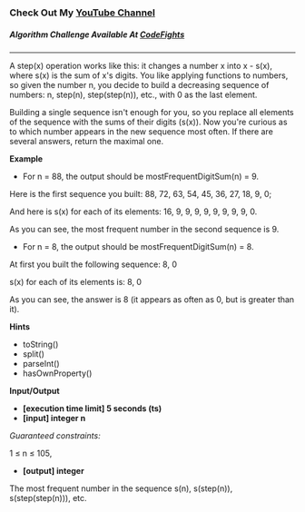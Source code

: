 ### Check Out My [YouTube Channel](https://www.YouTube.com/CodingTutorials360)

##### Algorithm Challenge Available At [CodeFights](https://codefights.com/arcade/intro/level-5/ZMR5n7vJbexnLrgaM)
---
A step(x) operation works like this: it changes a number x into x - s(x), where s(x) is the sum of x's digits. You like applying functions to numbers, so given the number n, you decide to build a decreasing sequence of numbers: n, step(n), step(step(n)), etc., with 0 as the last element.

Building a single sequence isn't enough for you, so you replace all elements of the sequence with the sums of their digits (s(x)). Now you're curious as to which number appears in the new sequence most often. If there are several answers, return the maximal one.

**Example**

-   For n = 88, the output should be
mostFrequentDigitSum(n) = 9.

Here is the first sequence you built: 88, 72, 63, 54, 45, 36, 27, 18, 9, 0;

And here is s(x) for each of its elements: 16, 9, 9, 9, 9, 9, 9, 9, 9, 0.

As you can see, the most frequent number in the second sequence is 9.

-   For n = 8, the output should be
mostFrequentDigitSum(n) = 8.

At first you built the following sequence: 8, 0

s(x) for each of its elements is: 8, 0

As you can see, the answer is 8 (it appears as often as 0, but is greater than it).

**Hints**
-   toString()
-   split()
-   parseInt()
-   hasOwnProperty()

**Input/Output**

- **[execution time limit] 5 seconds (ts)**
- **[input] integer n**

*Guaranteed constraints:*

1 ≤ n ≤ 105,

- **[output] integer**

The most frequent number in the sequence s(n), s(step(n)), s(step(step(n))), etc.